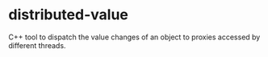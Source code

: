 distributed-value
=================

C++ tool to dispatch the value changes of an object to proxies accessed by different threads.
